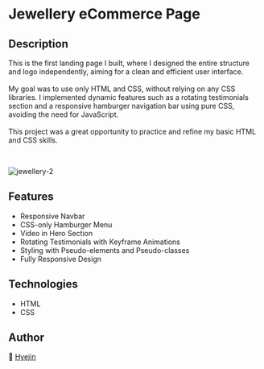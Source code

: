 # Jewellery eCommerce Page

## Description

This is the first landing page I built, where I designed the entire structure and logo independently, aiming for a clean and efficient user interface. <br><br>
My goal was to use only HTML and CSS, without relying on any CSS libraries. I implemented dynamic features such as a rotating testimonials section and a responsive hamburger navigation bar using pure CSS, avoiding the need for JavaScript. <br><br>
This project was a great opportunity to practice and refine my basic HTML and CSS skills.

<br>

![jewellery-2](https://github.com/hyejin-seok/Jewellery-Page/assets/132785671/1b32f4ef-fd76-4b6b-ad98-ad949936b0cb)


## Features

- Responsive Navbar
- CSS-only Hamburger Menu
- Video in Hero Section
- Rotating Testimonials with Keyframe Animations
- Styling with Pseudo-elements and Pseudo-classes
- Fully Responsive Design

## Technologies
- HTML
- CSS

## Author
🌻 [Hyejin](https://github.com/hyejin-seok)

